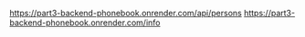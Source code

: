 https://part3-backend-phonebook.onrender.com/api/persons
https://part3-backend-phonebook.onrender.com/info